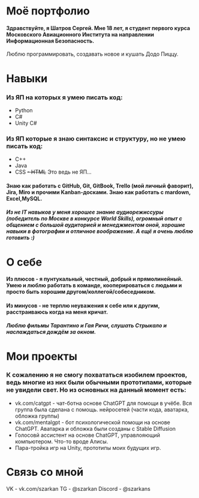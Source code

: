 # Моё портфолио

#### Здравствуйте, я Шатров Сергей. Мне 18 лет, я студент первого курса Московского Авиационного Института на направлении Информационная Безопасность.
Люблю программировать, создавать новое и кушать Додо Пиццу.


# Навыки
### Из ЯП на которых я умею писать код:
- Python
- C#
- Unity C#
### Из ЯП которые я знаю синтаксис и структуру, но не умею писать код:
- C++
- Java
- CSS
~~- HTML~~ Это ведь не ЯП...
#### Знаю как работать с GitHub, Git, GitBook, Trello (мой личный фаворит), Jira, Miro и прочими Kanban-досками. Знаю как работать с mardown, Excel,MySQL.
##### Из не IT навыков у меня хорошее знание аудиорежиссуры (победитель по Москве в конкурсе World Skills), огромный опыт с общением с большой аудиторией и менеджментом оной, хорошие навыки в фотографии и отличное воображение. А ещё я очень люблю готовить :)


# О себе
#### Из плюсов - я пунтукальный, честный, добрый и прямолинейный. Умею и люблю работать в команде, кооперироваться с людьми и просто быть хорошим другом/коллегой/собеседником.
#### Из минусов - не терплю неуважения к себе или к другим, расстраиваюсь когда на меня кричат.
##### Люблю фильмы Тарантино и Гая Ричи, слушать Стрыкало и наслаждаться дождём за окном.


# Мои проекты
### К сожалению я не смогу похвататься изобилем проектов, ведь многие из них были обычными прототипами, которые не увидели свет. Но из основных на данный момент есть:
- vk.com/catgpt - чат-ботна основе ChatGPT для помощи в учёбе. Вся группа была сделана с помощь. нейросетей (части кода, аватарка, обложка группы)
- vk.com/mentalgpt - бот психологической помощи на основе ChatGPT. Аватарка и обложка были созданы с Stable Diffusion
- Голосовй ассистент на основе ChatGPT, управлояющий компьютером. Что-то вроде Алисы.
- Пара-тройка игр на Unity, прототипы моих будущих игр.


# Связь со мной
VK - vk.com/szarkan
TG - @szarkan
Discord - @szarkans
